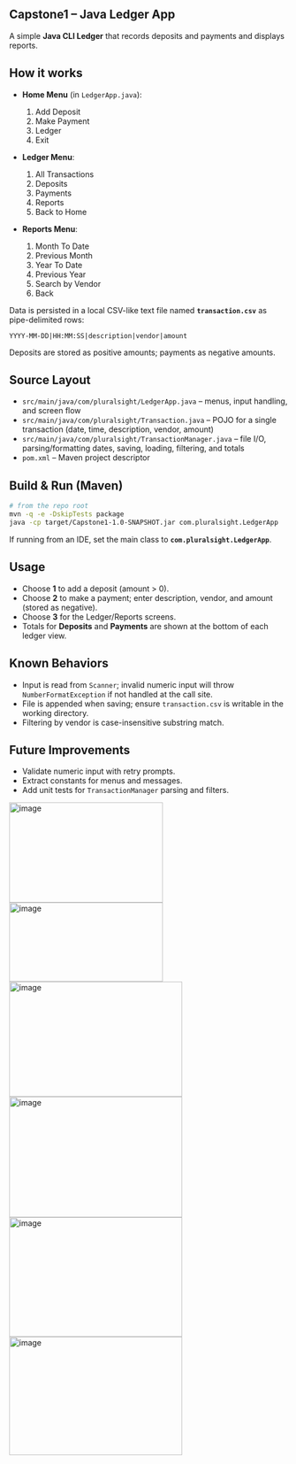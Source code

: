 ## Capstone1 – Java Ledger App

A simple **Java CLI Ledger** that records deposits and payments and displays reports.

## How it works
- **Home Menu** (in `LedgerApp.java`):  
  1) Add Deposit  
  2) Make Payment  
  3) Ledger  
  4) Exit

- **Ledger Menu**:  
  1) All Transactions  
  2) Deposits  
  3) Payments  
  4) Reports  
  5) Back to Home

- **Reports Menu**:  
  1) Month To Date  
  2) Previous Month  
  3) Year To Date  
  4) Previous Year  
  5) Search by Vendor  
  0) Back

Data is persisted in a local CSV-like text file named **`transaction.csv`** as pipe-delimited rows:
```
YYYY-MM-DD|HH:MM:SS|description|vendor|amount
```
Deposits are stored as positive amounts; payments as negative amounts.

## Source Layout
- `src/main/java/com/pluralsight/LedgerApp.java` – menus, input handling, and screen flow  
- `src/main/java/com/pluralsight/Transaction.java` – POJO for a single transaction (date, time, description, vendor, amount)  
- `src/main/java/com/pluralsight/TransactionManager.java` – file I/O, parsing/formatting dates, saving, loading, filtering, and totals  
- `pom.xml` – Maven project descriptor

## Build & Run (Maven)
```bash
# from the repo root
mvn -q -e -DskipTests package
java -cp target/Capstone1-1.0-SNAPSHOT.jar com.pluralsight.LedgerApp
```

If running from an IDE, set the main class to **`com.pluralsight.LedgerApp`**.

## Usage
- Choose **1** to add a deposit (amount > 0).  
- Choose **2** to make a payment; enter description, vendor, and amount (stored as negative).  
- Choose **3** for the Ledger/Reports screens.  
- Totals for **Deposits** and **Payments** are shown at the bottom of each ledger view.

## Known Behaviors
- Input is read from `Scanner`; invalid numeric input will throw `NumberFormatException` if not handled at the call site.
- File is appended when saving; ensure `transaction.csv` is writable in the working directory.
- Filtering by vendor is case-insensitive substring match.

## Future Improvements 
- Validate numeric input with retry prompts.
- Extract constants for menus and messages.
- Add unit tests for `TransactionManager` parsing and filters.

<img width="278" height="181" alt="image" src="https://github.com/user-attachments/assets/1a350909-ab0e-41c8-b654-23e6771e32f6" />

<img width="278" height="143" alt="image" src="https://github.com/user-attachments/assets/c8173c86-908f-486a-9e53-20c2cd550b09" />

<img width="313" height="208" alt="image" src="https://github.com/user-attachments/assets/2bffdfff-7a6e-47e6-8a96-ff96b2be6ed2" />

<img width="313" height="218" alt="image" src="https://github.com/user-attachments/assets/08431b2f-464a-48ee-b96d-b2eb67192290" />

<img width="313" height="216" alt="image" src="https://github.com/user-attachments/assets/cb329f23-e5d3-4d84-ba1f-094949b8044b" />

<img width="313" height="214" alt="image" src="https://github.com/user-attachments/assets/5f9cfe6a-01d6-4c85-b6d0-a781afeeff98" />



